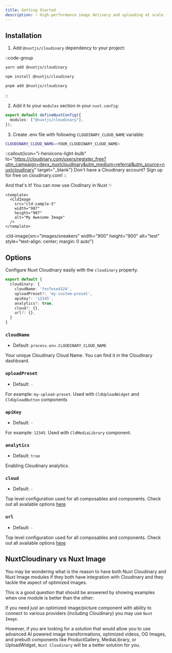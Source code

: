```yaml
---
title: Getting Started
description: ⚡️ High-performance image delivery and uploading at scale in Nuxt powered by Cloudinary.
---
```


## Installation

1. Add `@nuxtjs/cloudinary` dependency to your project:

::code-group

```bash [Yarn]
yarn add @nuxtjs/cloudinary
```

```bash [NPM]
npm install @nuxtjs/cloudinary
```

```bash [PNPM]
pnpm add @nuxtjs/cloudinary
```

::

2. Add it to your `modules` section in your `nuxt.config`:

```ts
export default defineNuxtConfig({
  modules: ["@nuxtjs/cloudinary"],
});
```

3. Create .env file with following `CLOUDINARY_CLOUD_NAME` variable:

```bash
CLOUDINARY_CLOUD_NAME=<YOUR_CLOUDINARY_CLOUD_NAME>
```

::callout{icon="i-heroicons-light-bulb" to="https://cloudinary.com/users/register_free?utm_campaign=devx_nuxtcloudinary&utm_medium=referral&utm_source=nuxtcloudinary" target="_blank"}
Don't have a Cloudinary account? Sign up for free on cloudinary.com!
::

And that's it! You can now use Clodinary in Nuxt ✨


```vue
<template>
  <CldImage
    src="cld-sample-5"
    width="987"
    height="987"
    alt="My Awesome Image"
  />
</template>
```

:cld-image{src="images/sneakers" width="900" height="900" alt="test" style="text-align: center; margin: 0 auto"}

## Options

Configure Nuxt Cloudinary easily with the `cloudinary` property.

```ts [nuxt.config]
export default {
  cloudinary: {
    cloudName: 'fesfese4324',
    uploadPreset?: 'my-custom-preset',
    apiKey?: '12345',
    analytics?: true,
    cloud?: {},
    url?: {},
  }
}
```

### `cloudName`

- Default: `process.env.CLOUDINARY_CLOUD_NAME`

Your unique Cloudinary Cloud Name. You can find it in the Cloudinary dashboard.

### `uploadPreset`

- Default: `-`

For example: `my-upload-preset`. Used with `CldUploadWidget` and `CldUploadButton` components

### `apiKey`

- Default: `-`

For example: `12345`. Used with `CldMediaLibrary` component.

### `analytics`

- Default: `true`

Enabling Cloudinary analytics.

### `cloud`

- Default: `-`

Top level configuration used for all composables and components. Check out all available options [here](https://cloudinary.com/documentation/cloudinary_sdks#configuration_parameters?utm_campaign=devx_nuxtcloudinary&utm_medium=referral&utm_source=nuxtcloudinary)

### `url`

- Default: `-`

Top level configuration used for all composables and components. Check out all available options [here](https://cloudinary.com/documentation/cloudinary_sdks#configuration_parameters?utm_campaign=devx_nuxtcloudinary&utm_medium=referral&utm_source=nuxtcloudinary)

## NuxtCloudinary vs Nuxt Image

You may be wondering what is the reason to have both Nuxt Cloudinary and Nuxt Image modules if they both have integration with Cloudinary and they tackle the aspect of optimized images.

This is a good question that should be answered by showing examples when one module is better than the other:

If you need just an optimized image/picture component with ability to connect to various providers (including Cloudinary) you may use `Nuxt Image`.

However, if you are looking for a solution that would allow you to use advanced AI powered image transformations, optimized videos, OG Images, and prebuilt components like ProductGallery, MediaLibrary, or UploadWidget, `Nuxt Cloudinary` will be a better solution for you.
